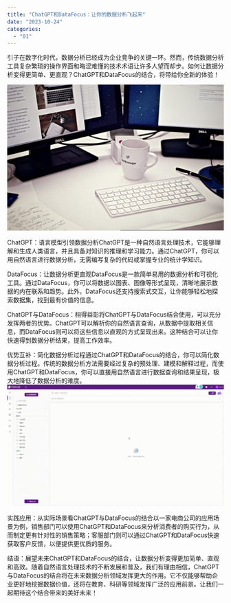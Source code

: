 ```yaml
---
title: "ChatGPT和DataFocus：让你的数据分析飞起来"
date: "2023-10-24"
categories: 
  - "01"
---
```


引子在数字化时代，数据分析已经成为企业竞争的关键一环。然而，传统数据分析工具复杂繁琐的操作界面和晦涩难懂的技术术语让许多人望而却步。如何让数据分析变得更简单、更直观？ChatGPT和DataFocus的结合，将带给你全新的体验！

![](images/1697699314-workstation-405768-scaled.jpg)

ChatGPT：语言模型引领数据分析ChatGPT是一种自然语言处理技术，它能够理解和生成人类语言，并且具备对知识的推理和学习能力。通过ChatGPT，你可以用自然语言进行数据分析，无需编写复杂的代码或掌握专业的统计学知识。

DataFocus：让数据分析更直观DataFocus是一款简单易用的数据分析和可视化工具。通过DataFocus，你可以将数据以图表、图像等形式呈现，清晰地展示数据的内在联系和趋势。此外，DataFocus还支持搜索式交互，让你能够轻松地探索数据集，找到最有价值的信息。

ChatGPT与DataFocus：相得益彰将ChatGPT与DataFocus结合使用，可以充分发挥两者的优势。ChatGPT可以解析你的自然语言查询，从数据中提取相关信息，而DataFocus则可以将这些信息以直观的方式呈现出来。这种结合可以让你快速得到数据分析结果，提高工作效率。

优势互补：简化数据分析过程通过ChatGPT和DataFocus的结合，你可以简化数据分析过程。传统的数据分析方法需要经过复杂的预处理、建模和解释过程，而使用ChatGPT和DataFocus，你可以直接用自然语言进行数据查询和结果呈现，极大地降低了数据分析的难度。![](images/1684825811-GIF%E5%9B%BE2-14-%E5%B0%8F%E6%85%A7-%E5%8C%BB%E7%96%97.gif)

实践应用：从实际场景看ChatGPT与DataFocus的结合以一家电商公司的应用场景为例，销售部门可以使用ChatGPT和DataFocus来分析消费者的购买行为，从而制定更有针对性的销售策略；客服部门则可以通过ChatGPT和DataFocus快速获取客户反馈，以便提供更优质的服务。

结语：展望未来ChatGPT和DataFocus的结合，让数据分析变得更加简单、直观和高效。随着自然语言处理技术的不断发展和普及，我们有理由相信，ChatGPT与DataFocus的结合将在未来数据分析领域发挥更大的作用。它不仅能够帮助企业更好地挖掘数据价值，还将在教育、科研等领域发挥广泛的应用前景。让我们一起期待这个结合带来的美好未来！
